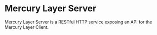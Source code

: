 # Mercury Layer Server

Mercury Layer Server is a RESTful HTTP service exposing an API for the Mercury Layer Client. 
